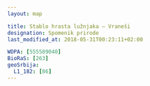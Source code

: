 ```yaml
---
layout: map

title: Stablo hrasta lužnjaka – Vraneši
designation: Spomenik prirode
last_modified_at: 2018-05-31T00:23:11+02:00

WDPA: [555589040]
BioRaS: [263]
geoSrbija:
  L1_182: [86]
---
```

